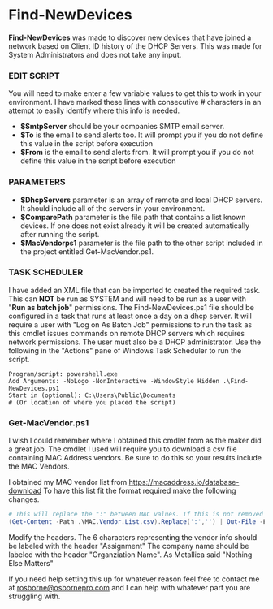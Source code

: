 # Find-NewDevices
**Find-NewDevices** was made to discover new devices that have joined a network based on Client ID history of the DHCP Servers. This was made for System Administrators and does not take any input.

### EDIT SCRIPT
You will need to make enter a few variable values to get this to work in your environment. I have marked these lines with consecutive # characters in an attempt to easily identify where this info is needed.
- **$SmtpServer** should be your companies SMTP email server.
- **$To** is the email to send alerts too. It will prompt you if you do not define this value in the script before execution
- **$From** is the email to send alerts from. It will prompt you if you do not define this value in the script before execution

### PARAMETERS
- **$DhcpServers** parameter is an array of remote and local DHCP servers. It should include all of the servers in your environment.
- **$ComparePath** parameter is the file path that contains a list known devices. If one does not exist already it will be created automatically after running the script.
- **$MacVendorps1** parameter is the file path to the other script included in the project entitled Get-MacVendor.ps1.

### TASK SCHEDULER
I have added an XML file that can be imported to created the required task. This can __NOT__ be run as SYSTEM and will need to be run as a user with "__Run as batch job__" permissions. The Find-NewDevices.ps1 file should be configured in a task that runs at least once a day on a dhcp server. It will require a user with "Log on As Batch Job" permissions to run the task as this cmdlet issues commands on remote DHCP servers which requires network permissions. The user must also be a DHCP administrator. Use the following in the "Actions" pane of Windows Task Scheduler to run the script.
```
Program/script: powershell.exe
Add Arguments: -NoLogo -NonInteractive -WindowStyle Hidden .\Find-NewDevices.ps1
Start in (optional): C:\Users\Public\Documents
# (Or location of where you placed the script)
```

### Get-MacVendor.ps1
I wish I could remember where I obtained this cmdlet from as the maker did a great job. The cmdlet I used will require you to download a csv file containing MAC Address vendors. Be sure to do this so your results include the MAC Vendors. 

I obtained my MAC vendor list from https://macaddress.io/database-download 
To have this list fit the format required make the following changes.
```powershell
# This will replace the ":" between MAC values. If this is not removed you will not have any matches
(Get-Content -Path .\MAC.Vendor.List.csv).Replace(':','') | Out-File -Path .\MACVendorList.csv
```
Modify the headers. The 6 characters representing the vendor info should be labeled with the header "Assignment"
The company name should be labeled with the header "Organziation Name". 
As Metallica said "Nothing Else Matters"

If you need help setting this up for whatever reason feel free to contact me at rosborne@osbornepro.com and I can help with whatever part you are struggling with.
